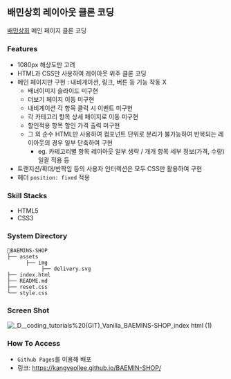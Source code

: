 ## 배민상회 레이아웃 클론 코딩

[배민상회](https://mart.baemin.com/) 메인 페이지 클론 코딩

### Features

- 1080px 해상도만 고려
- HTML과 CSS만 사용하여 레이아웃 위주 클론 코딩
- 메인 페이지만 구현 : 내비게이션, 링크, 버튼 등 기능 작동 X
  - 배너이미지 슬라이드 미구현
  - 더보기 페이지 이동 미구현
  - 내비게이션 각 항목 클릭 시 이벤트 미구현
  - 각 카테고리 항목 상세 페이지로 이동 미구현
  - 할인적용 항목 할인 가격 출력 미구현
  - 그 외 순수 HTML만 사용하여 컴포넌트 단위로 분리가 불가능하여 반복되는 레이아웃의 경우 일부 단축하여 구현
    - eg. 카테고리별 항목 레이아웃 일부 생략 / 개개 항목 세부 정보(가격, 수량) 일괄 적용 등
- 트랜지션/확대/반짝임 등의 사용자 인터랙션은 모두 CSS만 활용하여 구현
- 헤더 `position: fixed` 적용

### Skill Stacks

- HTML5
- CSS3

### System Directory

```
📁BAEMINS-SHOP
├── assets
      ├── img
           ├── delivery.svg
├── index.html
├── README.md
├── reset.css
└── style.css
```

### Screen Shot

![_D__coding_tutorials%20(GIT)_Vanilla_BAEMINS-SHOP_index html (1)](https://user-images.githubusercontent.com/48883344/123659296-7c194d80-d86d-11eb-91fa-ba53f56ef98a.png)

### How To Access

- `Github Pages`를 이용해 배포
- 링크: https://kangyeollee.github.io/BAEMIN-SHOP/
